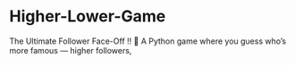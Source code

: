 # Higher-Lower-Game
The Ultimate Follower Face-Off !! 🐍 A Python game where you guess who’s more famous — higher followers, 
